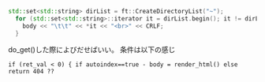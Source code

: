 

```c++
std::set<std::string> dirList = ft::CreateDirectoryList("~");
  for (std::set<std::string>::iterator it = dirList.begin(); it != dirList.end(); it++) {
    body << "\t\t" << *it << "<br>" << CRLF;
  }
```

do_get()した際によびだせばいい。
条件は以下の感じ
```
if (ret_val < 0) { if autoindex==true - body = render_html() else return 404 ?? 
```